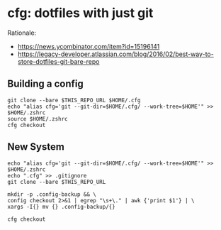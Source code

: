 # cfg: dotfiles with just git

Rationale:
- https://news.ycombinator.com/item?id=15196141
- https://legacy-developer.atlassian.com/blog/2016/02/best-way-to-store-dotfiles-git-bare-repo

## Building a config

```
git clone --bare $THIS_REPO_URL $HOME/.cfg
echo "alias cfg='git --git-dir=$HOME/.cfg/ --work-tree=$HOME'" >> $HOME/.zshrc
source $HOME/.zshrc
cfg checkout
```

## New System
```
echo "alias cfg='git --git-dir=$HOME/.cfg/ --work-tree=$HOME'" >> $HOME/.zshrc
echo ".cfg" >> .gitignore
git clone --bare $THIS_REPO_URL

mkdir -p .config-backup && \
config checkout 2>&1 | egrep "\s+\." | awk {'print $1'} | \
xargs -I{} mv {} .config-backup/{}

cfg checkout
```
